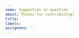 ```yaml
---
name: Suggestion or question
about: Thanks for contributing!
title: 
labels: 
assignees: ''
---
```

